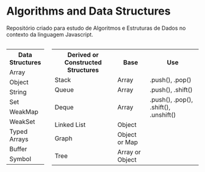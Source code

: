 # Algorithms and Data Structures
Repositório criado para estudo de Algoritmos e Estruturas de Dados no contexto da linguagem Javascript.

<div style="display: flex; gap: 20px;">
  <div>
    <table>
      <tr><th>Data Structures</th></tr>
      <tr><td>Array</td></tr>
      <tr><td>Object</td></tr>
      <tr><td>String</td></tr>
      <tr><td>Set</td></tr>
      <tr><td>WeakMap</td></tr>
      <tr><td>WeakSet</td></tr>
      <tr><td>Typed Arrays</td></tr>
      <tr><td>Buffer</td></tr>
      <tr><td>Symbol</td></tr>
    </table>
  </div>
  <div>
    <table>
      <tr><th>Derived or Constructed Structures</th><th>Base</th><th>Use</th></tr>
      <tr><td>Stack</td><td>Array</td><td>.push(), .pop()</td></tr>
      <tr><td>Queue</td><td>Array</td><td>.push(), .shift()</td></tr>
      <tr><td>Deque</td><td>Array</td><td>.push(), .pop(), .shift(), .unshift()</td></tr>
      <tr><td>Linked List</td><td>Object</td><td></td></tr>
      <tr><td>Graph</td><td>Object or Map</td><td></td></tr>
      <tr><td>Tree</td><td>Array or Object</td><td></td></tr>
    </table>
  </div>
</div>
